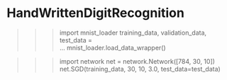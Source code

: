 # HandWrittenDigitRecognition

>>> import mnist_loader
>>> training_data, validation_data, test_data = \
... mnist_loader.load_data_wrapper()

>>> import network
>>> net = network.Network([784, 30, 10])
>>> net.SGD(training_data, 30, 10, 3.0, test_data=test_data)
